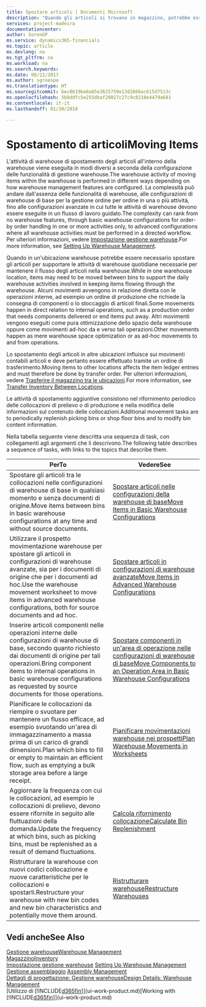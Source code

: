 ```yaml
---
title: Spostare articoli | Documenti Microsoft
description: "Quando gli articoli si trovano in magazzino, potrebbe essere necessario spostarli per supportare le attività di warehouse quotidiane necessarie per mantenere il flusso degli articoli nella warehouse. Alcuni movimenti avvengono in relazione diretta con le operazioni interne, ad esempio un ordine di produzione che richiede la consegna di componenti o lo stoccaggio di articoli finali. Altri movimenti vengono eseguiti come pura ottimizzazione dello spazio della warehouse oppure come movimenti ad-hoc da e verso tali operazioni."
services: project-madeira
documentationcenter: 
author: SorenGP
ms.service: dynamics365-financials
ms.topic: article
ms.devlang: na
ms.tgt_pltfrm: na
ms.workload: na
ms.search.keywords: 
ms.date: 08/22/2017
ms.author: sgroespe
ms.translationtype: HT
ms.sourcegitcommit: bec0619be0a65e3625759e13d2866ac615d7513c
ms.openlocfilehash: 5b8ddfc5e255dbaf20027c27c9c0210e4479a681
ms.contentlocale: it-it
ms.lasthandoff: 01/30/2018

---
```

# <a name="moving-items"></a><span data-ttu-id="8d443-105">Spostamento di articoli</span><span class="sxs-lookup"><span data-stu-id="8d443-105">Moving Items</span></span>
<span data-ttu-id="8d443-106">L'attività di warehouse di spostamento degli articoli all'interno della warehouse viene eseguita in modi diversi a seconda della configurazione delle funzionalità di gestione warehouse.</span><span class="sxs-lookup"><span data-stu-id="8d443-106">The warehouse activity of moving items within the warehouse is performed in different ways depending on how warehouse management features are configured.</span></span> <span data-ttu-id="8d443-107">La complessità può andare dall'assenza delle funzionalità di warehouse, alle configurazioni di warehouse di base per la gestione ordine per ordine in una o più attività, fino alle configurazioni avanzate in cui tutte le attività di warehouse devono essere eseguite in un flusso di lavoro guidato.</span><span class="sxs-lookup"><span data-stu-id="8d443-107">The complexity can rank from no warehouse features, through basic warehouse configurations for order-by order handling in one or more activities only, to advanced configurations where all warehouse activities must be performed in a directed workflow.</span></span> <span data-ttu-id="8d443-108">Per ulteriori informazioni, vedere [Impostazione gestione warehouse](warehouse-setup-warehouse.md).</span><span class="sxs-lookup"><span data-stu-id="8d443-108">For more information, see [Setting Up Warehouse Management](warehouse-setup-warehouse.md).</span></span>

<span data-ttu-id="8d443-109">Quando in un'ubicazione warehouse potrebbe essere necessario spostare gli articoli per supportare le attività di warehouse quotidiane necessarie per mantenere il flusso degli articoli nella warehouse.</span><span class="sxs-lookup"><span data-stu-id="8d443-109">While in one warehouse location, items may need to be moved between bins to support the daily warehouse activities involved in keeping items flowing through the warehouse.</span></span> <span data-ttu-id="8d443-110">Alcuni movimenti avvengono in relazione diretta con le operazioni interne, ad esempio un ordine di produzione che richiede la consegna di componenti o lo stoccaggio di articoli finali.</span><span class="sxs-lookup"><span data-stu-id="8d443-110">Some movements happen in direct relation to internal operations, such as a production order that needs components delivered or end items put away.</span></span> <span data-ttu-id="8d443-111">Altri movimenti vengono eseguiti come pura ottimizzazione dello spazio della warehouse oppure come movimenti ad-hoc da e verso tali operazioni.</span><span class="sxs-lookup"><span data-stu-id="8d443-111">Other movements happen as mere warehouse space optimization or as ad-hoc movements to and from operations.</span></span>

<span data-ttu-id="8d443-112">Lo spostamento degli articoli in altre ubicazioni influisce sui movimenti contabili articoli e deve pertanto essere effettuato tramite un ordine di trasferimento.</span><span class="sxs-lookup"><span data-stu-id="8d443-112">Moving items to other locations affects the item ledger entries and must therefore be done by transfer order.</span></span> <span data-ttu-id="8d443-113">Per ulteriori informazioni, vedere [Trasferire il magazzino tra le ubicazioni](inventory-how-transfer-between-locations.md).</span><span class="sxs-lookup"><span data-stu-id="8d443-113">For more information, see [Transfer Inventory Between Locations](inventory-how-transfer-between-locations.md).</span></span>  

<span data-ttu-id="8d443-114">Le attività di spostamento aggiuntive consistono nel rifornimento periodico delle collocazioni di prelievo o di produzione e nella modifica delle informazioni sul contenuto delle collocazioni.</span><span class="sxs-lookup"><span data-stu-id="8d443-114">Additional movement tasks are to periodically replenish picking bins or shop floor bins and to modify bin content information.</span></span>  

 <span data-ttu-id="8d443-115">Nella tabella seguente viene descritta una sequenza di task, con collegamenti agli argomenti che li descrivono.</span><span class="sxs-lookup"><span data-stu-id="8d443-115">The following table describes a sequence of tasks, with links to the topics that describe them.</span></span>   

|<span data-ttu-id="8d443-116">**Per**</span><span class="sxs-lookup"><span data-stu-id="8d443-116">**To**</span></span>|<span data-ttu-id="8d443-117">**Vedere**</span><span class="sxs-lookup"><span data-stu-id="8d443-117">**See**</span></span>|  
|------------|-------------|  
|<span data-ttu-id="8d443-118">Spostare gli articoli tra le collocazioni nelle configurazioni di warehouse di base in qualsiasi momento e senza documenti di origine.</span><span class="sxs-lookup"><span data-stu-id="8d443-118">Move items between bins in basic warehouse configurations at any time and without source documents.</span></span>|[<span data-ttu-id="8d443-119">Spostare articoli nelle configurazioni della warehouse di base</span><span class="sxs-lookup"><span data-stu-id="8d443-119">Move Items in Basic Warehouse Configurations</span></span>](warehouse-how-to-move-items-ad-hoc-in-basic-warehousing.md)|
|<span data-ttu-id="8d443-120">Utilizzare il prospetto movimentazione warehouse per spostare gli articoli in configurazioni di warehouse avanzate, sia per i documenti di origine che per i documenti ad hoc.</span><span class="sxs-lookup"><span data-stu-id="8d443-120">Use the warehouse movement worksheet to move items in advanced warehouse configurations, both for source documents and ad hoc.</span></span>|[<span data-ttu-id="8d443-121">Spostare articoli in configurazioni di warehouse avanzate</span><span class="sxs-lookup"><span data-stu-id="8d443-121">Move Items in Advanced Warehouse Configurations</span></span>](warehouse-how-to-move-items-in-advanced-warehousing.md)|  
|<span data-ttu-id="8d443-122">Inserire articoli componenti nelle operazioni interne delle configurazioni di warehouse di base, secondo quanto richiesto dai documenti di origine per tali operazioni.</span><span class="sxs-lookup"><span data-stu-id="8d443-122">Bring component items to internal operations in basic warehouse configurations as requested by source documents for those operations.</span></span>|[<span data-ttu-id="8d443-123">Spostare componenti in un'area di operazione nelle configurazioni di warehouse di base</span><span class="sxs-lookup"><span data-stu-id="8d443-123">Move Components to an Operation Area in Basic Warehouse Configurations</span></span>](warehouse-how-to-move-components-to-an-operation-area-in-basic-warehousing.md)|
|<span data-ttu-id="8d443-124">Pianificare le collocazioni da riempire o svuotare per mantenere un flusso efficace, ad esempio svuotando un'area di immagazzinamento a massa prima di un carico di grandi dimensioni.</span><span class="sxs-lookup"><span data-stu-id="8d443-124">Plan which bins to fill or empty to maintain an efficient flow, such as emptying a bulk storage area before a large receipt.</span></span>|[<span data-ttu-id="8d443-125">Pianificare movimentazioni warehouse nei prospetti</span><span class="sxs-lookup"><span data-stu-id="8d443-125">Plan Warehouse Movements in Worksheets</span></span>](warehouse-how-to-plan-warehouse-movements-in-worksheets.md)|
|<span data-ttu-id="8d443-126">Aggiornare la frequenza con cui le collocazioni, ad esempio le collocazioni di prelievo, devono essere rifornite in seguito alle fluttuazioni della domanda.</span><span class="sxs-lookup"><span data-stu-id="8d443-126">Update the frequency at which bins, such as picking bins, must be replenished as a result of demand fluctuations.</span></span>|[<span data-ttu-id="8d443-127">Calcola rifornimento collocazione</span><span class="sxs-lookup"><span data-stu-id="8d443-127">Calculate Bin Replenishment</span></span>](warehouse-how-to-calculate-bin-replenishment.md)|
|<span data-ttu-id="8d443-128">Ristrutturare la warehouse con nuovi codici collocazione e nuove caratteristiche per le collocazioni e spostarli.</span><span class="sxs-lookup"><span data-stu-id="8d443-128">Restructure your warehouse with new bin codes and new bin characteristics and potentially move them around.</span></span>|[<span data-ttu-id="8d443-129">Ristrutturare warehouse</span><span class="sxs-lookup"><span data-stu-id="8d443-129">Restructure Warehouses</span></span>](warehouse-how-to-restructure-warehouses.md)|  

## <a name="see-also"></a><span data-ttu-id="8d443-130">Vedi anche</span><span class="sxs-lookup"><span data-stu-id="8d443-130">See Also</span></span>  
[<span data-ttu-id="8d443-131">Gestione warehouse</span><span class="sxs-lookup"><span data-stu-id="8d443-131">Warehouse Management</span></span>](warehouse-manage-warehouse.md)  
[<span data-ttu-id="8d443-132">Magazzino</span><span class="sxs-lookup"><span data-stu-id="8d443-132">Inventory</span></span>](inventory-manage-inventory.md)  
<span data-ttu-id="8d443-133">[Impostazione gestione warehouse](warehouse-setup-warehouse.md)   </span><span class="sxs-lookup"><span data-stu-id="8d443-133">[Setting Up Warehouse Management](warehouse-setup-warehouse.md)   </span></span>  
<span data-ttu-id="8d443-134">[Gestione assemblaggio](assembly-assemble-items.md)  </span><span class="sxs-lookup"><span data-stu-id="8d443-134">[Assembly Management](assembly-assemble-items.md)  </span></span>  
[<span data-ttu-id="8d443-135">Dettagli di progettazione: Gestione warehouse</span><span class="sxs-lookup"><span data-stu-id="8d443-135">Design Details: Warehouse Management</span></span>](design-details-warehouse-management.md)  
<span data-ttu-id="8d443-136">[Utilizzo di [!INCLUDE[d365fin](includes/d365fin_md.md)]](ui-work-product.md)</span><span class="sxs-lookup"><span data-stu-id="8d443-136">[Working with [!INCLUDE[d365fin](includes/d365fin_md.md)]](ui-work-product.md)</span></span>

